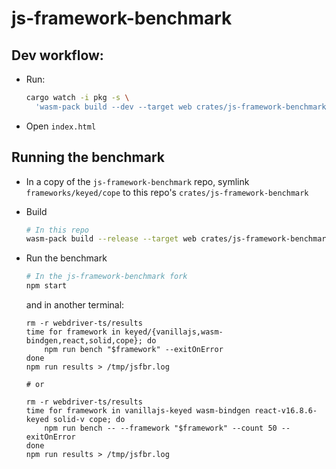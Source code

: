 # js-framework-benchmark

## Dev workflow:

- Run:

  ```sh
  cargo watch -i pkg -s \
    'wasm-pack build --dev --target web crates/js-framework-benchmark/ --out-name index'
  ```

- Open `index.html`

## Running the benchmark

- In a copy of the `js-framework-benchmark` repo, symlink `frameworks/keyed/cope` to this repo's `crates/js-framework-benchmark`

- Build

  ```sh
  # In this repo
  wasm-pack build --release --target web crates/js-framework-benchmark/ --out-name index
  ```

- Run the benchmark

  ```sh
  # In the js-framework-benchmark fork
  npm start
  ```

  and in another terminal:

  ```
  rm -r webdriver-ts/results
  time for framework in keyed/{vanillajs,wasm-bindgen,react,solid,cope}; do
      npm run bench "$framework" --exitOnError
  done
  npm run results > /tmp/jsfbr.log

  # or

  rm -r webdriver-ts/results
  time for framework in vanillajs-keyed wasm-bindgen react-v16.8.6-keyed solid-v cope; do
      npm run bench -- --framework "$framework" --count 50 --exitOnError
  done
  npm run results > /tmp/jsfbr.log
  ```
